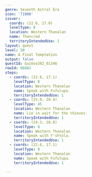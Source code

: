 ```yaml
---
genre: Seventh Astral Era
icon: '71000'
issuer:
  coords: (22.6, 17.0)
  levelType: 8
  location: Western Thanalan
  name: Thancred
  territoryIntendedUse: 1
layout: quest
level: 50
name: A Final Temptation
output: false
questId: GaiUse202_01346
rowId: 66882
steps:
  - coords: (22.6, 17.1)
    levelType: 8
    location: Western Thanalan
    name: Speak with Fufulupa.
    territoryIntendedUse: 1
  - coords: (25.0, 20.4)
    levelType: 45
    location: Western Thanalan
    name: Lie in wait for the thieves.
    territoryIntendedUse: 1
  - coords: (24.3, 20.8)
    levelType: 8
    location: Western Thanalan
    name: Speak with Y'shtola.
    territoryIntendedUse: 1
  - coords: (22.6, 17.1)
    levelType: 8
    location: Western Thanalan
    name: Speak with Fufulupa.
    territoryIntendedUse: 1

---
```

